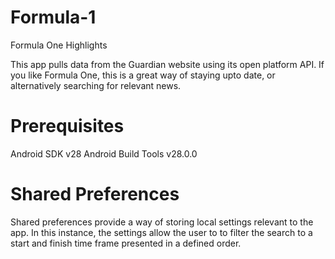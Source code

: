 # Formula-1
Formula One Highlights

This app pulls data from the Guardian website using its open platform API. 
If you like Formula One, this is a great way of staying upto date, or alternatively searching for relevant news.

# Prerequisites
Android SDK v28
Android Build Tools v28.0.0

# Shared Preferences
Shared preferences provide a way of storing local settings relevant to the app. In this instance, the settings allow the user to to filter the search to a start and finish time frame presented in a defined order. 
